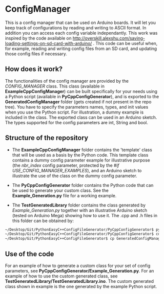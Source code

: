 # ConfigManager

This is a config manager that can be used on Arduino boards. It will let you keep track of configurations by reading and writing to ASCII format. In addition you can access each config variable independantly. This work was inspired by the code available on http://overskill.alexshu.com/saving-loading-settings-on-sd-card-with-arduino/ . This code can be useful when, for example, reading and writing config files from an SD card, and updating those config files if necessary.

## How does it work?

The functionalities of the config manager are provided by the *CONFIG_MANAGER* class. This class (available in **ExampleCppConfigManager**) can be built specifically for your needs using a Python script (available in **PyCppConfigGenerator**), and is exported to the **GeneratedConfigManager** folder (gets created if not present in the repo tree). You have to specify the parameters names, types, and init values when you use the Python script. For illustration, a dummy example is included in the class. The exported class can be used in an Arduino sketch. The types supported for the config parameters are int, String and bool.

## Structure of the repository

- The **ExampleCppConfigManager** folder contains the 'template' class that will be used as a basis by the Python code. This template class contains a dummy config parameter example for illustrative purpose (the *nbr_index* config parameter, protected  by the *#if USE_CONFIG_MANAGER_EXAMPLES*), and an Arduino sketch to illustrate the use of the class on the dummy config parameter.

- The **PyCppConfigGenerator** folder contains the Python code that can be used to generate your custom class. See the **Example_Generation.py** file for a working example.

- The **TestGeneratedLibrary** folder contains the class generated by *Example_Generation.py* together with an illustrative Arduino sketch (tested on Arduino Mega) showing how to use it. The .cpp and .h files in this folder can be obtained by:

```bash
~/Desktop/Git/PythonEasyC++ConfigFileGenerator/PyCppConfigGenerator$ python Example_Generation.py 
~/Desktop/Git/PythonEasyC++ConfigFileGenerator/PyCppConfigGenerator$ cd ..
~/Desktop/Git/PythonEasyC++ConfigFileGenerator$ cp GeneratedConfigManager/* TestGeneratedLibrary/.
```

## Use of the code

For an example of how to generate a custom class for your set of config parameters, see **PyCppConfigGenerator/Example_Generation.py**. For an example of how to use the custom generated class, see **TestGeneratedLibrary/TestGeneratedLibrary.ino**. The custom generated class shown in example is the one generated by the example Python script.

